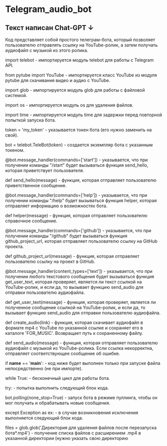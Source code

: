 # Telegram_audio_bot
## Текст написан Chat-GPT ↓

Код представляет собой простого телеграм-бота, который позволяет пользователю отправлять ссылку на YouTube-ролик, а затем получать аудиофайл с музыкой из этого ролика.

import telebot - импортируется модуль telebot для работы с Telegram API.

from pytube import YouTube - импортируется класс YouTube из модуля pytube для скачивания видео и аудио с YouTube.

import glob - импортируется модуль glob для работы с файловой системой.

import os - импортируется модуль os для удаления файлов.

import time - импортируется модуль time для задержки перед повторной попыткой запуска бота.

token = 'my_token' - указывается токен бота (его нужно заменить на свой).

bot = telebot.TeleBot(token) - создается экземпляр бота с указанным токеном.

@bot.message_handler(commands=['start']) - указывается, что при получении команды "/start" будет вызываться функция send_hello, которая приветствует пользователя.

def send_hello(message) - функция, которая отправляет пользователю приветственное сообщение.

@bot.message_handler(commands=['help']) - указывается, что при получении команды "/help" будет вызываться функция helper, которая отправляет информацию о возможностях бота.

def helper(message) - функция, которая отправляет пользователю справочное сообщение.

@bot.message_handler(commands=['github']) - указывается, что при получении команды "/github" будет вызываться функция github_project_url, которая отправляет пользователю ссылку на GitHub проекта.

def github_project_url(message) - функция, которая отправляет пользователю ссылку на проект в GitHub.

@bot.message_handler(content_types=['text']) - указывается, что при получении любого текстового сообщения будет вызываться функция get_user_text, которая проверяет, является ли текст ссылкой на YouTube-ролик, и если да, то вызывает функцию send_audio для отправки пользователю аудиофайла.

def get_user_text(message) - функция, которая проверяет, является ли полученное сообщение ссылкой на YouTube-ролик, и если да, то вызывает функцию send_audio для отправки пользователю аудиофайла.

def create_audio(link) - функция, которая скачивает аудиофайл в формате mp4 с YouTube по указанной ссылке и сохраняет его в каталоге 'FOR_MUSIC'. Возвращает путь к сохраненному файлу.

def send_audio(message) - функция, которая отправляет пользователю аудиофайл с музыкой из YouTube-ролика. Если ссылка некорректна, отправляет соответствующее сообщение об ошибке.

if __name__ == '__main__': - код ниже будет выполнен только при запуске файла непосредственно (не при импорте).

while True: - бесконечный цикл для работы бота.

try: - попытка выполнить следующий блок кода.

bot.polling(none_stop=True) - запуск бота в режиме пуллинга, чтобы он мог получать и обрабатывать новые сообщения.

except Exception as ex: - в случае возникновения исключения выполняется следующий блок кода.

files = glob.glob('Директория для удаления файлов после перезапуска бота*.mp4') - получение списка файлов с расширением .mp4 в указанной директории (нужно указать свою директорию

